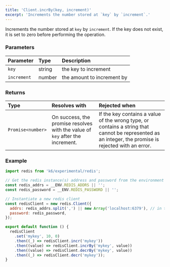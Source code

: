 ```yaml
---
title: 'Client.incrBy(key, increment)'
excerpt: 'Increments the number stored at `key` by `increment`.'
---
```


Increments the number stored at `key` by `increment`. If the key does not exist, it is set to zero before performing the operation.

### Parameters

| Parameter   | Type   | Description                |
| :---------- | :----- | :------------------------- |
| `key`       | string | the key to increment       |
| `increment` | number | the amount to increment by |


### Returns

| Type              | Resolves with                                                                 | Rejected when                                                                                                                                        |
| :---------------- | :---------------------------------------------------------------------------- | :--------------------------------------------------------------------------------------------------------------------------------------------------- |
| `Promise<number>` | On success, the promise resolves with the value of `key` after the increment. | If the key contains a value of the wrong type, or contains a string that cannot be represented as an integer, the promise is rejected with an error. |

### Example

<CodeGroup labels={[]}>

```javascript
import redis from 'k6/experimental/redis';

// Get the redis instance(s) address and password from the environment
const redis_addrs = __ENV.REDIS_ADDRS || '';
const redis_password = __ENV.REDIS_PASSWORD || '';

// Instantiate a new redis client
const redisClient = new redis.Client({
  addrs: redis_addrs.split(',') || new Array('localhost:6379'), // in the form of 'host:port', separated by commas
  password: redis_password,
});

export default function () {
  redisClient
    .set('mykey', 10, 0)
    .then((_) => redisClient.incr('mykey'))
    .then((value) => redisClient.incrBy('mykey', value))
    .then((value) => redisClient.decrBy('mykey', value))
    .then((_) => redisClient.decr('mykey'));
}
```

</CodeGroup>